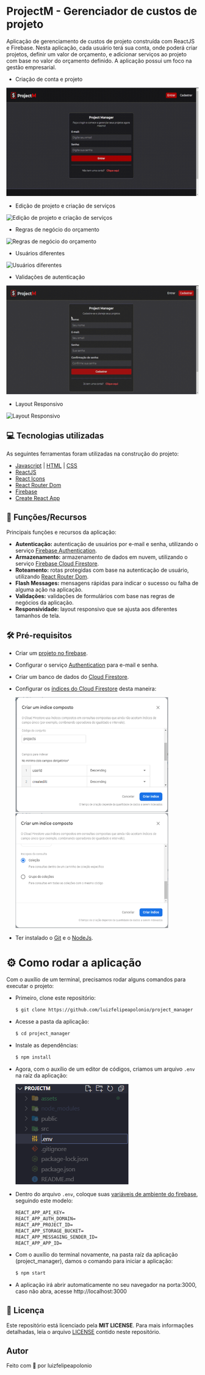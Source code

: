 # ProjectM - Gerenciador de custos de projeto

Aplicação de gerenciamento de custos de projeto construída com ReactJS e Firebase. Nesta aplicação, cada usuário terá sua conta, onde poderá criar projetos, definir um valor de orçamento, e adicionar serviços ao projeto com base no valor do orçamento definido. A aplicação possui um foco na gestão empresarial.

- Criação de conta e projeto
<img src="./assets/ProjectM_Create.gif" alt="Criação de conta e projeto" />

<br />

- Edição de projeto e criação de serviços
<img src="./assets/ProjectM_Service.gif" alt="Edição de projeto e criação de serviços" />

<br />

- Regras de negócio do orçamento
<img src="./assets/ProjectM_Budget.gif" alt="Regras de negócio do orçamento" />

<br />

- Usuários diferentes
<img src="./assets/ProjectM_Users.gif" alt="Usuários diferentes" />

<br />

- Validações de autenticação
<img src="./assets/ProjectM_Auth.gif" alt="Validações de autenticação" />

<br />

- Layout Responsivo
<img src="./assets/ProjectM_Mobile.gif" alt="Layout Responsivo" />

## 💻 Tecnologias utilizadas
As seguintes ferramentas foram utilizadas na construção do projeto:
- [Javascript](https://developer.mozilla.org/en-US/docs/Web/JavaScript) | [HTML](https://developer.mozilla.org/en-US/docs/Web/HTML) | [CSS](https://developer.mozilla.org/en-US/docs/Web/CSS)
- [ReactJS](https://reactjs.org/)
- [React Icons](https://react-icons.github.io/react-icons/)
- [React Router Dom](https://reactrouter.com/en/main)
- [Firebase](https://firebase.google.com/)
- [Create React App](https://github.com/facebook/create-react-app)

## 🚀 Funções/Recursos
Principais funções e recursos da aplicação:
- **Autenticação:** autenticação de usuários por e-mail e senha, utilizando o serviço [Firebase Authentication](https://firebase.google.com/docs/auth).
- **Armazenamento:** armazenamento de dados em nuvem, utilizando o serviço [Firebase Cloud Firestore](https://firebase.google.com/docs/firestore).
- **Roteamento:** rotas protegidas com base na autenticação de usuário, utilizando [React Router Dom](https://reactrouter.com/en/main).
- **Flash Messages:** mensagens rápidas para indicar o sucesso ou falha de alguma ação na aplicação.
- **Validações:** validações de formulários com base nas regras de negócios da aplicação.
- **Responsividade:** layout responsivo que se ajusta aos diferentes tamanhos de tela.

## 🛠 Pré-requisitos
- Criar um [projeto no firebase](https://firebase.google.com/docs/web/setup?authuser=0&hl=pt#create-project).
- Configurar o serviço [Authentication](https://firebase.google.com/docs/auth/web/password-auth?hl=pt&authuser=0#before_you_begin) para e-mail e senha.
- Criar um banco de dados do [Cloud Firestore](https://firebase.google.com/docs/firestore/quickstart?hl=pt&authuser=0#create).
- Configurar os [índices do Cloud Firestore](https://firebase.google.com/docs/firestore/query-data/indexing?authuser=0&hl=pt#use_the_firebase_console) desta maneira:

    <img src="./assets/index1.png" width="400px" height="300px" alt="Configuração dos índices" />
    <img src="./assets/index2.png" width="400px" height="300px" alt="Configuração dos índices" />

- Ter instalado o [Git](https://git-scm.com/) e o [NodeJs](https://nodejs.org/en/).

# ⚙ Como rodar a aplicação
Com o auxílio de um terminal, precisamos rodar alguns comandos para executar o projeto:
- Primeiro, clone este repositório:
    ```bash
    $ git clone https://github.com/luizfelipeapolonio/project_manager
    ```
- Acesse a pasta da aplicação:
    ```bash
    $ cd project_manager
    ```
- Instale as dependências:
    ```bash
    $ npm install
    ```
- Agora, com o auxílio de um editor de códigos, criamos um arquivo `.env` na raíz da aplicação:

    <img src="./assets/env_file.png" alt="Criação do arquivo .env" />

- Dentro do arquivo `.env`, coloque suas [variáveis de ambiente do firebase](https://firebase.google.com/docs/web/learn-more?authuser=0&hl=pt#config-object), seguindo este modelo:
    ```
    REACT_APP_API_KEY=
    REACT_APP_AUTH_DOMAIN=
    REACT_APP_PROJECT_ID=
    REACT_APP_STORAGE_BUCKET=
    REACT_APP_MESSAGING_SENDER_ID=
    REACT_APP_APP_ID=
    ```

- Com o auxílio do terminal novamente, na pasta raíz da aplicação (project_manager), damos o comando para iniciar a aplicação:
    ```bash
    $ npm start
    ```
- A aplicação irá abrir automaticamente no seu navegador na porta:3000, caso não abra, acesse http://localhost:3000

## 📝 Licença
Este repositório está licenciado pela **MIT LICENSE**. Para mais informações detalhadas, leia o arquivo [LICENSE](./LICENSE) contido neste repositório.

## Autor
Feito com 💜 por luizfelipeapolonio
